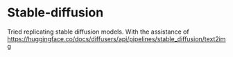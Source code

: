 # Stable-diffusion
Tried replicating stable diffusion models. With the assistance of https://huggingface.co/docs/diffusers/api/pipelines/stable_diffusion/text2img

